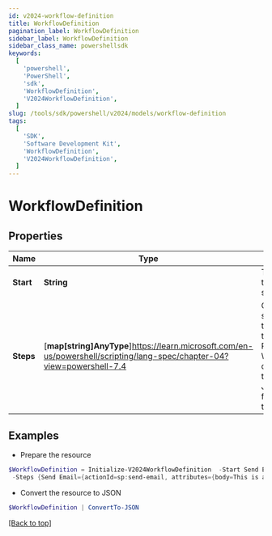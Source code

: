 ```yaml
---
id: v2024-workflow-definition
title: WorkflowDefinition
pagination_label: WorkflowDefinition
sidebar_label: WorkflowDefinition
sidebar_class_name: powershellsdk
keywords:
  [
    'powershell',
    'PowerShell',
    'sdk',
    'WorkflowDefinition',
    'V2024WorkflowDefinition',
  ]
slug: /tools/sdk/powershell/v2024/models/workflow-definition
tags:
  [
    'SDK',
    'Software Development Kit',
    'WorkflowDefinition',
    'V2024WorkflowDefinition',
  ]
---
```


# WorkflowDefinition

## Properties

| Name | Type | Description | Notes |
| --- | --- | --- | --- |
| **Start** | **String** | The name of the starting step. | [optional] |
| **Steps** | [**map[string]AnyType**]https://learn.microsoft.com/en-us/powershell/scripting/lang-spec/chapter-04?view=powershell-7.4 | One or more step objects that comprise this workflow. Please see the Workflow documentation to see the JSON schema for each step type. | [optional] |

## Examples

- Prepare the resource

```powershell
$WorkflowDefinition = Initialize-V2024WorkflowDefinition  -Start Send Email Test `
 -Steps {Send Email={actionId=sp:send-email, attributes={body=This is a test, from=sailpoint@sailpoint.com, recipientId.$=$.identity.id, subject=test}, nextStep=success, selectResult=null, type=ACTION}, success={type=success}}
```

- Convert the resource to JSON

```powershell
$WorkflowDefinition | ConvertTo-JSON
```

[[Back to top]](#)
